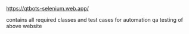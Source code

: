 https://qtbots-selenium.web.app/

contains all required classes and test cases for automation qa testing of above website